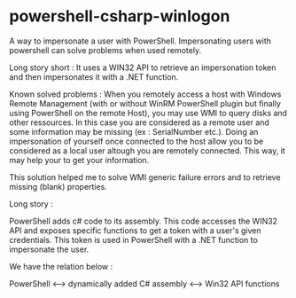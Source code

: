 # powershell-csharp-winlogon
A way to impersonate a user with PowerShell.
Impersonating users with powershell can solve problems when used remotely.

Long story short :
It uses a WIN32 API to retrieve an impersonation token and then impersonates it with a .NET function.

Known solved problems :
When you remotely access a host with Windows Remote Management (with or without WinRM PowerShell plugin but finally using PowerShell on the remote Host), you may use WMI to query disks and other ressources. In this case you are considered as a remote user and some information may be missing (ex : SerialNumber etc.). Doing an impersonation of yourself once connected to the host allow you to be considered as a local user altough you are remotely connected. This way, it may help your to get your information.

This solution helped me to solve WMI generic failure errors and to retrieve missing (blank) properties.

Long story :

PowerShell adds c# code to its assembly. This code accesses the WIN32 API and exposes specific functions to get a token with a user's given credentials. This token is used in PowerShell with a .NET function to impersonate the user.

We have the relation below :

   PowerShell <--> dynamically added C# assembly <--> Win32 API functions
